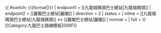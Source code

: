 {{ #switch: {{{format|}}}
  | endpoint1 = [[九龍城碼頭巴士總站|九龍城碼頭]]
  | endpoint2 = [[麗閣巴士總站|麗閣]]
  | direction = 2
  | status =
  | inline = [[九龍城碼頭巴士總站|九龍城碼頭]] ↔ [[麗閣巴士總站|麗閣]]
  | normal =
  | full =
}}<noinclude>[[Category:九龍巴士路線模板|006F]]</noinclude>